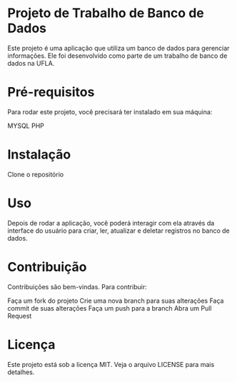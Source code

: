 
# Projeto de Trabalho de Banco de Dados

Este projeto é uma aplicação que utiliza um banco de dados para gerenciar informações. Ele foi desenvolvido como parte de um trabalho de banco de dados na UFLA.

# Pré-requisitos

Para rodar este projeto, você precisará ter instalado em sua máquina:

MYSQL
PHP

# Instalação

Clone o repositório

# Uso

Depois de rodar a aplicação, você poderá interagir com ela através da interface do usuário para criar, ler, atualizar e deletar registros no banco de dados.

# Contribuição

Contribuições são bem-vindas. Para contribuir:

Faça um fork do projeto
Crie uma nova branch para suas alterações
Faça commit de suas alterações
Faça um push para a branch
Abra um Pull Request

# Licença

Este projeto está sob a licença MIT. Veja o arquivo LICENSE para mais detalhes.